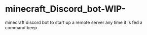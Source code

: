 # minecraft_Discord_bot-WIP-
minecraft discord bot to start up a remote server any time it is fed a command
beep
